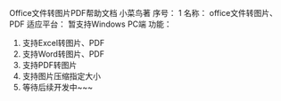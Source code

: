 Office文件转图片PDF帮助文档
小菜鸟著
序号：
1
名称：
office文件转图片、PDF
适应平台：
暂支持Windows PC端
功能：
1.	支持Excel转图片、PDF
2.	支持Word转图片、PDF
3.	支持PDF转图片
4.	支持图片压缩指定大小
5.	等待后续开发中~~~
 
